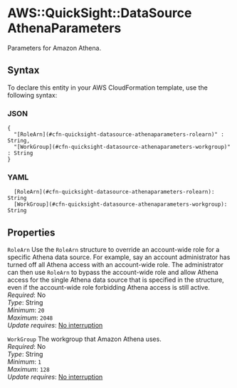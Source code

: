 # AWS::QuickSight::DataSource AthenaParameters<a name="aws-properties-quicksight-datasource-athenaparameters"></a>

Parameters for Amazon Athena\.

## Syntax<a name="aws-properties-quicksight-datasource-athenaparameters-syntax"></a>

To declare this entity in your AWS CloudFormation template, use the following syntax:

### JSON<a name="aws-properties-quicksight-datasource-athenaparameters-syntax.json"></a>

```
{
  "[RoleArn](#cfn-quicksight-datasource-athenaparameters-rolearn)" : String,
  "[WorkGroup](#cfn-quicksight-datasource-athenaparameters-workgroup)" : String
}
```

### YAML<a name="aws-properties-quicksight-datasource-athenaparameters-syntax.yaml"></a>

```
  [RoleArn](#cfn-quicksight-datasource-athenaparameters-rolearn): String
  [WorkGroup](#cfn-quicksight-datasource-athenaparameters-workgroup): String
```

## Properties<a name="aws-properties-quicksight-datasource-athenaparameters-properties"></a>

`RoleArn`  <a name="cfn-quicksight-datasource-athenaparameters-rolearn"></a>
Use the `RoleArn` structure to override an account\-wide role for a specific Athena data source\. For example, say an account administrator has turned off all Athena access with an account\-wide role\. The administrator can then use `RoleArn` to bypass the account\-wide role and allow Athena access for the single Athena data source that is specified in the structure, even if the account\-wide role forbidding Athena access is still active\.  
*Required*: No  
*Type*: String  
*Minimum*: `20`  
*Maximum*: `2048`  
*Update requires*: [No interruption](https://docs.aws.amazon.com/AWSCloudFormation/latest/UserGuide/using-cfn-updating-stacks-update-behaviors.html#update-no-interrupt)

`WorkGroup`  <a name="cfn-quicksight-datasource-athenaparameters-workgroup"></a>
The workgroup that Amazon Athena uses\.  
*Required*: No  
*Type*: String  
*Minimum*: `1`  
*Maximum*: `128`  
*Update requires*: [No interruption](https://docs.aws.amazon.com/AWSCloudFormation/latest/UserGuide/using-cfn-updating-stacks-update-behaviors.html#update-no-interrupt)